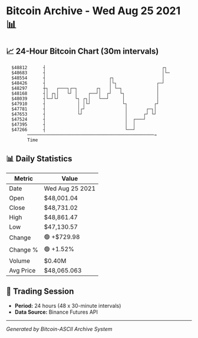 # Bitcoin Archive - Wed Aug 25 2021 📊

## 📈 24-Hour Bitcoin Chart (30m intervals)

```
  $48812      ┤                                            ┌┐  
  $48683      ┤                                            │└─ 
  $48554      ┤                        ┌┐                  │   
  $48426      ┤                        │└┐               ┌─┘   
  $48297      ┼┐   ┌───┐┌─┐       ┌┐   │ └─┐             │     
  $48168      ┤│ ┌┐│   └┘ │    ┌──┘│  ┌┘   └┐            │     
  $48039      ┤└─┘└┘      └┐ ┌┐│   └──┘     │            │     
  $47910      ┤            │ │└┘            └┐          ┌┘     
  $47781      ┤            │┌┘               │       ┌─┐│      
  $47653      ┤            └┘                │      ┌┘ └┘      
  $47524      ┤                              │  ┌───┘          
  $47395      ┤                              │  │              
  $47266      ┤                              └──┘              
        ────────────────────────────────────────────────→
        Time
```

## 📊 Daily Statistics

| Metric | Value |
|--------|-------|
| Date | Wed Aug 25 2021 |
| Open | $48,001.04 |
| Close | $48,731.02 |
| High | $48,861.47 |
| Low | $47,130.57 |
| Change | 🟢 +$729.98 |
| Change % | 🟢 +1.52% |
| Volume | $0.40M |
| Avg Price | $48,065.063 |

## 📅 Trading Session

- **Period:** 24 hours (48 x 30-minute intervals)
- **Data Source:** Binance Futures API

---
*Generated by Bitcoin-ASCII Archive System*

